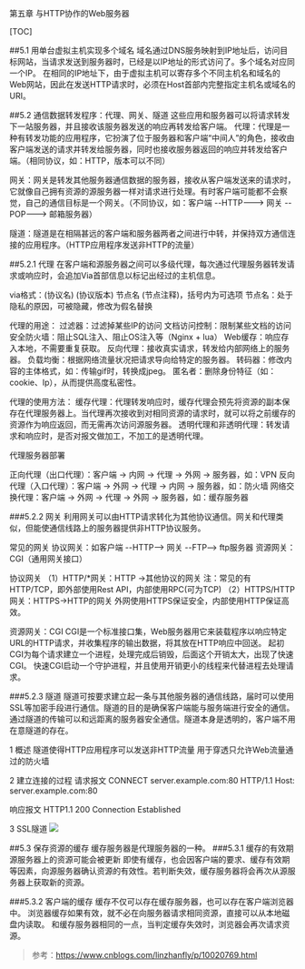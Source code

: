 第五章 与HTTP协作的Web服务器

[TOC]

##5.1 用单台虚拟主机实现多个域名
域名通过DNS服务映射到IP地址后，访问目标网站，当请求发送到服务器时，已经是以IP地址的形式访问了。多个域名对应同一个IP。
在相同的IP地址下，由于虚拟主机可以寄存多个不同主机名和域名的Web网站，因此在发送HTTP请求时，必须在Host首部内完整指定主机名或域名的URI。

##5.2 通信数据转发程序：代理、网关、隧道
这些应用和服务器可以将请求转发下一站服务器，并且接收该服务器发送的响应再转发给客户端。
代理：代理是一种有转发功能的应用程序，它扮演了位于服务器和客户端“中间人”的角色，接收由客户端发送的请求并转发给服务器，同时也接收服务器返回的响应并转发给客户端。（相同协议，如：HTTP，版本可以不同）

网关：网关是转发其他服务器通信数据的服务器，接收从客户端发送来的请求时，它就像自己拥有资源的源服务器一样对请求进行处理。有时客户端可能都不会察觉，自己的通信目标是一个网关。（不同协议，如：客户端 --HTTP---> 网关 --POP---> 邮箱服务器）

隧道：隧道是在相隔甚远的客户端和服务器两者之间进行中转，并保持双方通信连接的应用程序。（HTTP应用程序发送非HTTP的流量）

##5.2.1 代理
在客户端和源服务器之间可以多级代理，每次通过代理服务器转发请求或响应时，会追加Via首部信息以标记出经过的主机信息。

via格式：(协议名) (协议版本) 节点名 (节点注释)，括号内为可选项
    节点名：处于隐私的原因，可被隐藏，修改为假名替换

代理的用途：
过滤器：过滤掉某些IP的访问
文档访问控制：限制某些文档的访问
安全防火墙：阻止SQL注入、阻止OS注入等（Nginx + lua）
Web缓存：响应存入本地，不需要重复获取。
反向代理：接收真实请求，转发给内部网络上的服务器。
负载均衡：根据网络流量状况把请求导向给特定的服务器。
转码器：修改内容的主体格式，如：传输gif时，转换成jpeg。
匿名者：删除身份特征（如：cookie、Ip），从而提供高度私密性。


代理的使用方法：
缓存代理：代理转发响应时，缓存代理会预先将资源的副本保存在代理服务器上。当代理再次接收到对相同资源的请求时，就可以将之前缓存的资源作为响应返回，而无需再次访问源服务器。
透明代理和非透明代理：转发请求和响应时，是否对报文做加工，不加工的是透明代理。

代理服务器部署

正向代理（出口代理）：客户端 -> 内网 -> 代理 -> 外网 -> 服务器，如：VPN
反向代理（入口代理）：客户端 -> 外网 -> 代理 -> 内网 -> 服务器，如：防火墙
网络交换代理：客户端 -> 外网 -> 代理 -> 外网 -> 服务器，如：缓存服务器

###5.2.2 网关
利用网关可以由HTTP请求转化为其他协议通信。网关和代理类似，但能使通信线路上的服务器提供非HTTP协议服务。

常见的网关
协议网关：如客户端 --HTTP--> 网关 --FTP--> ftp服务器
资源网关：CGI（通用网关接口）

协议网关
（1）HTTP/*网关：HTTP ->其他协议的网关
注：常见的有HTTP/TCP，即外部使用Rest API，内部使用RPC(可为TCP)
（2）HTTPS/HTTP网关：HTTPS->HTTP的网关
外网使用HTTPS保证安全，内部使用HTTP保证高效。

资源网关：CGI
CGI是一个标准接口集，Web服务器用它来装载程序以响应特定URL的HTTP请求，并收集程序的输出数据，将其放在HTTP响应中回送。
    起初CGI为每个请求建立一个进程，处理完成后销毁，后面这个开销太大，出现了快速CGI。
    快速CGI启动一个守护进程，并且使用开销更小的线程来代替进程去处理请求。

###5.2.3 隧道
隧道可按要求建立起一条与其他服务器的通信线路，届时可以使用SSL等加密手段进行通信。隧道的目的是确保客户端能与服务端进行安全的通信。
通过隧道的传输可以和远距离的服务器安全通信。隧道本身是透明的，客户端不用在意隧道的存在。

1 概述
隧道使得HTTP应用程序可以发送非HTTP流量
用于穿透只允许Web流量通过的防火墙


2 建立连接的过程
请求报文
CONNECT server.example.com:80 HTTP/1.1
Host: server.example.com:80

响应报文
HTTP1.1 200 Connection Established

3 SSL隧道
![](https://img2018.cnblogs.com/blog/1136599/201811/1136599-20181126155059853-2028912934.png)

##5.3 保存资源的缓存
缓存服务器是代理服务器的一种。
###5.3.1 缓存的有效期
源服务器上的资源可能会被更新
即使有缓存，也会因客户端的要求、缓存有效期等因素，向源服务器确认资源的有效性。若判断失效，缓存服务器将会再次从源服务器上获取新的资源。

###5.3.2 客户端的缓存
缓存不仅可以存在缓存服务器，也可以存在客户端浏览器中。
浏览器缓存如果有效，就不必在向服务器请求相同资源，直接可以从本地磁盘内读取。
和缓存服务器相同的一点，当判定缓存失效时，浏览器会再次请求资源。






>参考：https://www.cnblogs.com/linzhanfly/p/10020769.html